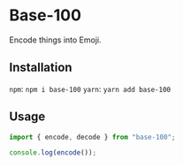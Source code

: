 # Base-100

Encode things into Emoji.

## Installation

`npm`: `npm i base-100`
`yarn`: `yarn add base-100`

## Usage

```js
import { encode, decode } from "base-100";

console.log(encode());
```
